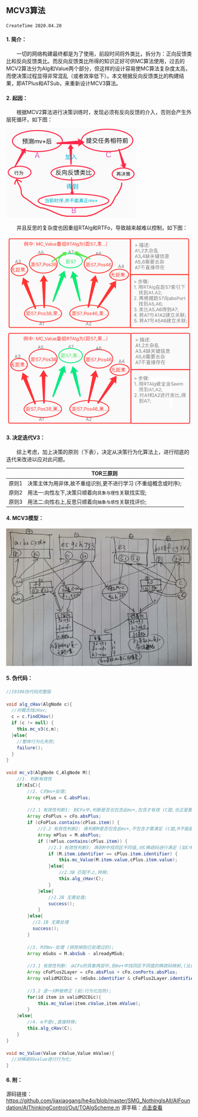 ## MCV3算法
`CreateTime 2020.04.20`

#### 1. 简介：
　　一切的网络构建最终都是为了使用，前段时间将外类比，拆分为：正向反馈类比和反向反馈类比。而反向反馈类比所得的知识正好可供MC算法使用，过去的MCV2算法分为Alg和Value两个部分，但这样的设计容易使MC算法复杂度太高，而使决策过程显得非常混乱（或者效率低下）。本文根据反向反馈类比的构建结果，即ATPlus和ATSub，来重新设计MCV3算法。

#### 2. 起因：
　　根据MCV2算法进行决策训练时，发现必须有反向反馈的介入，否则会产生外层死循环，如下图：

![](../手写笔记/assets/244_外层死循环BUG解决方式示图.png)

　　并且反思的复杂度也因重组RTAlg和RTFo，导致越来越难以控制，如下图：

![](../手写笔记/assets/245_反思学习示图方案1.png)
![](../手写笔记/assets/246_反思学习示图方案2.png)

#### 3. 决定迭代V3：

　　综上考虑，加上决策的原则（下表），决定从决策行为化算法上，进行彻底的迭代来改进以应对此问题。

|  | TOR三原则 |
| --- | --- |
| 原则1 | 决策主体为用非体,故不重组识别,更不进行学习 (不重组概念或时序); |
| 原则2 | 用法一:向性左下,决策只顺着向`具象与理性`关联找实现; |
| 原则3 | 用法二:向性右上,反思只顺着向`抽象与感性`关联找评价; |

#### 4. MCV3模型：

![](../手写笔记/assets/250_MC_V3模型图.png)

#### 5. 伪代码：

```java
//19106伪代码完整版

void alg_cHav(AlgNode c){
  //对概念找cHav;
  c = c.findCHav()
  if (c != null) {
    this.mc_v3(c,m);
  }else{
    //整体行为化失败;
    failure();
  }
}

void mc_v3(AlgNode C,AlgNode M){
    //1. 判断有效性
    if(mIsC){
        //2. C的mv+处理;
        Array cPlus = C.absPlus;

        //2.1 有效性判断1: 到CFo中,判断是否也包含此mv+,包含才有效 (C甜,也正是要吃甜的);
        Array cFoPlus = cFo.absPlus;
        if (cFoPlus.contains(cPlus.item)) {
            //2.2 有效性判断2: 再判断M是否包含此mv+,不包含才需满足 (C甜,M不能甜);
            Array mPlus = M.absPlus;
            if (!mPlus.contains(cPlus.item)) {
                //2.3 有效性判断3: 再到M中找同区不同值,对C稀疏码进行满足 (如C中含距0,而M中为距50);
                if (M.item.identifier == cPlus.item.identifier) {
                    this.mc_Value(M.item.value,cPlus.item.value);
                }else{
                    //2.3B 匹配不上,转移;
                    this.alg_cHav(C);
                }
            }else{
                //2.2B 无需处理;
                success();
            }
        }else{
          //2.1B 无需处理
          success();
        }

        //3. M的mv-处理 (排除掉刚已处理过的);
        Array mSubs = M.absSub - alreadyMSub;

        //3.1 有效性判断: 从CFo的具象两层中,到mv+中找同区不同值的稀疏码映射,(比如CFo或其具象中,吃热食物mv+,而M冷吃了还肚子疼mv-,则需修正);
        Array cFoPlus2Layer = cFo.absPlus + cFo.conPorts.absPlus;
        Array validM2CDic = (mSubs.identifier & cFoPlus2Layer.identifier);

        //3.2 逐一对M做修正 (如:行为化加热);
        for(id item in validM2CDic){
            this.mc_Value(item.cValue,item.mValue);
        }
    }else{
        //4. m不是c,直接转移;
        this.alg_cHav(C);
    }
}

void mc_Value(Value cValue,Value mValue){
  //对稀疏码value进行行为化;
}

```

#### 6. 附：

源码链接：<https://github.com/jiaxiaogang/he4o/blob/master/SMG_NothingIsAll/AIFoundation/AIThinkingControl/Out/TOAlgScheme.m>
源手稿：[点击查看](../手写笔记/Note19.md#n19p10-mc_alg算法迭代v3)
